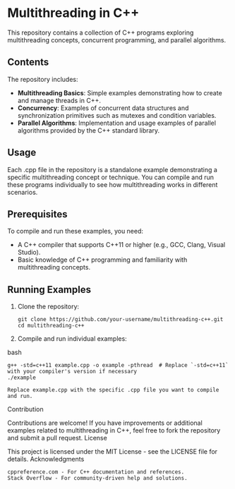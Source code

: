 # Multithreading in C++

This repository contains a collection of C++ programs exploring multithreading concepts, concurrent programming, and parallel algorithms.

## Contents

The repository includes:
- **Multithreading Basics**: Simple examples demonstrating how to create and manage threads in C++.
- **Concurrency**: Examples of concurrent data structures and synchronization primitives such as mutexes and condition variables.
- **Parallel Algorithms**: Implementation and usage examples of parallel algorithms provided by the C++ standard library.

## Usage

Each .cpp file in the repository is a standalone example demonstrating a specific multithreading concept or technique. You can compile and run these programs individually to see how multithreading works in different scenarios.

## Prerequisites

To compile and run these examples, you need:
- A C++ compiler that supports C++11 or higher (e.g., GCC, Clang, Visual Studio).
- Basic knowledge of C++ programming and familiarity with multithreading concepts.

## Running Examples

1. Clone the repository:

    ```
    git clone https://github.com/your-username/multithreading-c++.git
    cd multithreading-c++
    ```
2. Compile and run individual examples:

bash

    g++ -std=c++11 example.cpp -o example -pthread  # Replace `-std=c++11` with your compiler's version if necessary
    ./example

    Replace example.cpp with the specific .cpp file you want to compile and run.

Contribution

Contributions are welcome! If you have improvements or additional examples related to multithreading in C++, feel free to fork the repository and submit a pull request.
License

This project is licensed under the MIT License - see the LICENSE file for details.
Acknowledgments

    cppreference.com - For C++ documentation and references.
    Stack Overflow - For community-driven help and solutions.
